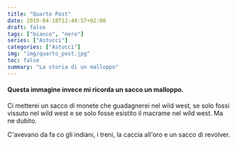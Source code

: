 ```yaml
---
title: "Quarto Post"
date: 2019-04-18T12:44:57+02:00
draft: false
tags: ["bianco", "nero"]
series: ["Astucci"]
categories: ["Astucci"]
img: "img/quarto_post.jpg"
toc: false
summary: "La storia di un malloppo"
---
```


<h4>Questa immagine invece mi ricorda un sacco un malloppo.</h4>

Ci metterei un sacco di monete che guadagnerei nel wild west, se solo fossi vissuto nel wild west e se solo fosse esistito il macrame nel wild west. Ma ne dubito.

C'avevano da fa co gli indiani, i treni, la caccia all'oro e un sacco di revolver.
